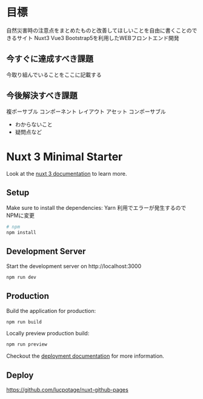 # 目標
自然災害時の注意点をまとめたものと改善してほしいことを自由に書くことのできるサイト
Nuxt3 Vue3 Bootstrap5を利用したWEBフロントエンド開発

## 今すぐに達成すべき課題

今取り組んでいることをここに記載する

## 今後解決すべき課題
複ポーサブル
コンポーネント
レイアウト
アセット
コンポーサブル
- わからないこと
- 疑問点など

# Nuxt 3 Minimal Starter

Look at the [nuxt 3 documentation](https://v3.nuxtjs.org) to learn more.

## Setup

Make sure to install the dependencies:
Yarn 利用でエラーが発生するのでNPMに変更

```bash
# npm
npm install

```

## Development Server

Start the development server on http://localhost:3000

```bash
npm run dev
```

## Production

Build the application for production:

```bash
npm run build
```

Locally preview production build:

```bash
npm run preview
```

Checkout the [deployment documentation](https://v3.nuxtjs.org/guide/deploy/presets) for more information.

## Deploy

<https://github.com/lucpotage/nuxt-github-pages>
